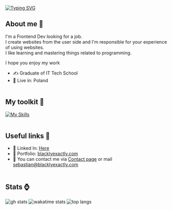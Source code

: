 [![Typing SVG](https://readme-typing-svg.demolab.com?font=Fira+Code&pause=1000&color=FF63CE&width=435&lines=Hello%2C+I'm+Sebastian;Frontend+Developer;Sourcepawn+hater;NextJS+enthusiast)](https://git.io/typing-svg)

## About me 👤

I'm a Frontend Dev looking for a job.<br>
I create websites from the user side and I'm responsible for your experience of using websites.<br>
I like learning and mastering things related to programming.<br>

I hope you enjoy my work

- ✍ Graduate of IT Tech School
- 🏡 Live in: Poland
<br/><br/>

## My toolkit 🔨

[![My Skills](https://skillicons.dev/icons?i=html,css,js,ts,react,next,gatsby,tailwind,styledcomponents,sass,vscode,linux,figma&perline=10)](https://skillicons.dev)
<br/><br/>

## Useful links 📄

- 👷 Linked In: <a href="https://www.linkedin.com/in/sebastian-matkowski-305b9b1b6/">Here</a>
- 🎨 Portfolio: <a href="https://blacklyexactly.com">blacklyexactly.com</a>
- 📨 You can contact me via <a href="https://blacklyexactly.com/contact">Contact page</a> or mail <a href="mailto:sebastian@blacklyexactly.com">sebastian@blacklyexactly.com</a>
<br/><br/>

## Stats ⌚
<span>
  <img src="https://readme-stats-six-zeta.vercel.app/api?username=BlacKlyExactly&show_icons=true&theme=synthwave&layout=compact&hide=prs" alt="gh stats">
</span>
<span>
  <img src="https://readme-stats-six-zeta.vercel.app/api/wakatime?username=BlacKlyExactly&theme=synthwave&layout=compact&langs_count=6" alt="wakatime stats">
</span>
<span>
  <img src="https://readme-stats-six-zeta.vercel.app/api/top-langs/?username=BlacKlyExactly&theme=synthwave&layout=compact&langs_count=6" alt="top langs">
</span>
